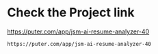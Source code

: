 

# Check the Project link 
https://puter.com/app/jsm-ai-resume-analyzer-40
```bash
https://puter.com/app/jsm-ai-resume-analyzer-40
```

